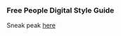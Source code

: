 ### Free People Digital Style Guide

Sneak peak [here](https://rawgit.com/freepeople/styleguide/master/index.html)
